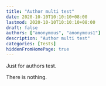 ```yaml
---
title: "Author multi test"
date: 2020-10-10T10:10:10+08:00
lastmod: 2020-10-10T10:10:10+08:00
draft: false
authors: ["anonymous", "anonymous1"]
description: "Author multi test"
categories: [Tests]
hiddenFromHomePage: true
---
```


Just for authors test.

<!--more-->

There is nothing.